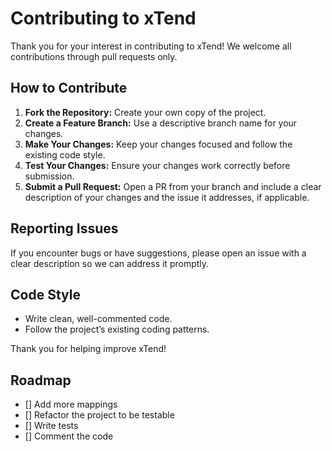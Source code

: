 # Contributing to xTend

Thank you for your interest in contributing to xTend! We welcome all contributions through pull requests only.

## How to Contribute

1. **Fork the Repository:** Create your own copy of the project.
2. **Create a Feature Branch:** Use a descriptive branch name for your changes.
3. **Make Your Changes:** Keep your changes focused and follow the existing code style.
4. **Test Your Changes:** Ensure your changes work correctly before submission.
5. **Submit a Pull Request:** Open a PR from your branch and include a clear description of your changes and the issue it addresses, if applicable.

## Reporting Issues

If you encounter bugs or have suggestions, please open an issue with a clear description so we can address it promptly.

## Code Style

- Write clean, well-commented code.
- Follow the project’s existing coding patterns.

Thank you for helping improve xTend!

## Roadmap

- [] Add more mappings
- [] Refactor the project to be testable
- [] Write tests
- [] Comment the code

